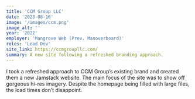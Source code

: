 ```yaml
---
title: 'CCM Group LLC'
date: '2023-08-16'
image: '/images/ccm.png'
image_alt: ''
year: '2022'
employer: 'Mangrove Web (Prev. Manoverboard)'
roles: 'Lead Dev'
site_link: https://ccmgroupllc.com/
summary: A new site following a refreshed branding approach.
---
```


I took a refreshed approach to CCM Group’s existing brand and created them a new Jamstack website. The main focus of the site was to show off gorgeous hi-res imagery. Despite the homepage being filled with large files, the load times don’t disappoint.